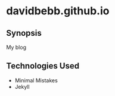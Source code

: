 davidbebb.github.io
=======================

## Synopsis

My blog

## Technologies Used

- Minimal Mistakes
- Jekyll
